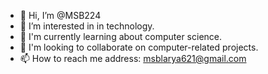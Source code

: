 - 👋 Hi, I’m @MSB224
- 👀 I’m interested in  in technology.
- 🌱  I'm currently learning about computer science.
- 💞️ I'm looking to collaborate on computer-related projects.
- 📫 How to reach me address: msblarya621@gmail.com

<!---
MSB224/MSB224 is a ✨ special ✨ repository because its `README.md` (this file) appears on your GitHub profile.
You can click the Preview link to take a look at your changes.
--->
